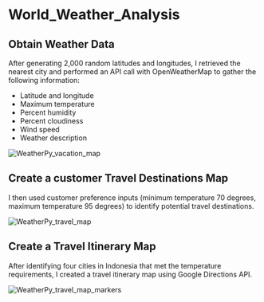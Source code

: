 # World_Weather_Analysis

## Obtain Weather Data
After generating 2,000 random latitudes and longitudes, I retrieved the nearest city and performed an API call with OpenWeatherMap to gather the following information:
- Latitude and longitude
- Maximum temperature
- Percent humidity
- Percent cloudiness
- Wind speed
- Weather description

![WeatherPy_vacation_map](https://user-images.githubusercontent.com/60076980/152699483-105d1526-a3c3-4a31-b8da-2e9b0ac46580.png)

## Create a customer Travel Destinations Map
I then used customer preference inputs (minimum temperature 70 degrees, maximum temperature 95 degrees) to identify potential travel destinations.

![WeatherPy_travel_map](https://user-images.githubusercontent.com/60076980/152699491-9e9c389a-41f9-420e-894a-1615d1cfe630.png)

## Create a Travel Itinerary Map
After identifying four cities in Indonesia that met the temperature requirements, I created a travel itinerary map using Google Directions API.

![WeatherPy_travel_map_markers](https://user-images.githubusercontent.com/60076980/152699495-31f0fda2-537b-47a0-94e1-063135ba55bc.png)

